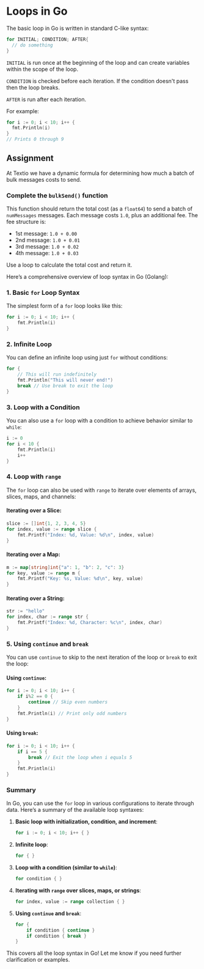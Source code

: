 # Loops in Go

The basic loop in Go is written in standard C-like syntax:

```go
for INITIAL; CONDITION; AFTER{
  // do something
}
```

`INITIAL` is run once at the beginning of the loop and can create
variables within the scope of the loop.

`CONDITION` is checked before each iteration. If the condition doesn't pass
then the loop breaks.

`AFTER` is run after each iteration.

For example:

```go
for i := 0; i < 10; i++ {
  fmt.Println(i)
}
// Prints 0 through 9
```

## Assignment

At Textio we have a dynamic formula for determining how much a batch of bulk messages costs to send.

### Complete the `bulkSend()` function

This function should return the total cost (as a `float64`) to send a batch of `numMessages` messages. Each message costs `1.0`, plus an additional fee. The fee structure is:

* 1st message: `1.0 + 0.00`
* 2nd message: `1.0 + 0.01`
* 3rd message: `1.0 + 0.02`
* 4th message: `1.0 + 0.03`

Use a loop to calculate the total cost and return it.

Here’s a comprehensive overview of loop syntax in Go (Golang):

### 1. Basic `for` Loop Syntax

The simplest form of a `for` loop looks like this:

```go
for i := 0; i < 10; i++ {
    fmt.Println(i)
}
```

### 2. Infinite Loop

You can define an infinite loop using just `for` without conditions:

```go
for {
    // This will run indefinitely
    fmt.Println("This will never end!")
    break // Use break to exit the loop
}
```

### 3. Loop with a Condition

You can also use a `for` loop with a condition to achieve behavior similar to `while`:

```go
i := 0
for i < 10 {
    fmt.Println(i)
    i++
}
```

### 4. Loop with `range`

The `for` loop can also be used with `range` to iterate over elements of arrays, slices, maps, and channels:

#### Iterating over a Slice:

```go
slice := []int{1, 2, 3, 4, 5}
for index, value := range slice {
    fmt.Printf("Index: %d, Value: %d\n", index, value)
}
```

#### Iterating over a Map:

```go
m := map[string]int{"a": 1, "b": 2, "c": 3}
for key, value := range m {
    fmt.Printf("Key: %s, Value: %d\n", key, value)
}
```

#### Iterating over a String:

```go
str := "hello"
for index, char := range str {
    fmt.Printf("Index: %d, Character: %c\n", index, char)
}
```

### 5. Using `continue` and `break`

You can use `continue` to skip to the next iteration of the loop or `break` to exit the loop:

#### Using `continue`:

```go
for i := 0; i < 10; i++ {
    if i%2 == 0 {
        continue // Skip even numbers
    }
    fmt.Println(i) // Print only odd numbers
}
```

#### Using `break`:

```go
for i := 0; i < 10; i++ {
    if i == 5 {
        break // Exit the loop when i equals 5
    }
    fmt.Println(i)
}
```

### Summary

In Go, you can use the `for` loop in various configurations to iterate through data. Here’s a summary of the available loop syntaxes:

1. **Basic loop with initialization, condition, and increment**:
   ```go
   for i := 0; i < 10; i++ { }
   ```

2. **Infinite loop**:
   ```go
   for { }
   ```

3. **Loop with a condition (similar to `while`)**:
   ```go
   for condition { }
   ```

4. **Iterating with `range` over slices, maps, or strings**:
   ```go
   for index, value := range collection { }
   ```

5. **Using `continue` and `break`**:
   ```go
   for { 
       if condition { continue }
       if condition { break }
   }
   ```

This covers all the loop syntax in Go! Let me know if you need further clarification or examples.
